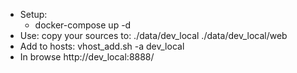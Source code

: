 - Setup: 
    - docker-compose up -d
- Use:
    copy your sources to:
        ./data/dev_local
        ./data/dev_local/web
- Add to hosts:
    vhost_add.sh -a dev_local
- In browse
    http://dev_local:8888/

